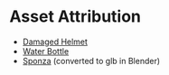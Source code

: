 # Asset Attribution
 - [Damaged Helmet](https://github.com/KhronosGroup/glTF-Sample-Assets/tree/main/Models/DamagedHelmet)
 - [Water Bottle](https://github.com/KhronosGroup/glTF-Sample-Assets/tree/main/Models/WaterBottle)
 - [Sponza](https://github.com/jimmiebergmann/Sponza) (converted to glb in Blender)